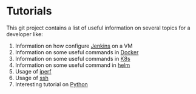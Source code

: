 # Tutorials

This git project contains a list of useful information on several topics for a developer like:

1. Information on how configure  [Jenkins](Jenkins/README.md) on a VM
2. Information on some useful commands in [Docker](Docker-K8s/Docker.md)
3. Information on some useful commands in [K8s](Docker-K8s/K8s_useful_command.md)
4. Information on some useful command in [helm](Docker-K8s/helm.md)
5. Usage of [iperf](Generic-Linux/iperf.md)
6. Usage of [ssh](Generic-Linux/ssh_and_switchoff.md)
7. Interesting tutorial on [Python](Python/README.md)